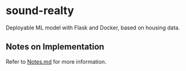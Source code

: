 # sound-realty
Deployable ML model with Flask and Docker, based on housing data.

## Notes on Implementation
Refer to [Notes.md](Notes.md) for more information.
